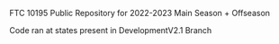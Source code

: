 FTC 10195 Public Repository for 2022-2023 Main Season + Offseason 

Code ran at states present in DevelopmentV2.1 Branch
